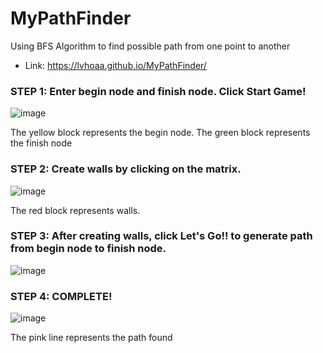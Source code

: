 # MyPathFinder
Using BFS Algorithm to find possible path from one point to another
- Link: https://lvhoaa.github.io/MyPathFinder/

### STEP 1: Enter begin node and finish node. Click Start Game! 

![image](https://github.com/lvhoaa/MyPathFinder/assets/87745938/bae7ce6d-c0fa-4f36-b8fa-cdfd744cf89d)

The yellow block represents the begin node. The green block represents the finish node

### STEP 2: Create walls by clicking on the matrix. 

![image](https://github.com/lvhoaa/MyPathFinder/assets/87745938/89affd35-e140-406d-acc5-63d684ed0a4e)

The red block represents walls.

### STEP 3: After creating walls, click Let's Go!! to generate path from begin node to finish node. 

![image](https://github.com/lvhoaa/MyPathFinder/assets/87745938/72715f45-cf5c-4809-9092-5e6723eec5d1)


### STEP 4: COMPLETE!

![image](https://github.com/lvhoaa/MyPathFinder/assets/87745938/dce4252f-e242-4f85-9558-c939b0b2e9aa)

The pink line represents the path found
